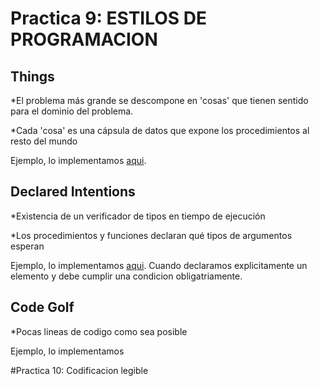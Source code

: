 
# Practica 9: ESTILOS DE PROGRAMACION

## Things

*El problema más grande se descompone en 'cosas' que tienen sentido para el dominio del problema.

*Cada 'cosa' es una cápsula de datos que expone los procedimientos al resto del mundo

Ejemplo, lo implementamos [aqui](https://github.com/GiedraAlexandra19/Final_Project_Software_Engineer/blob/main/Evento.py).


## Declared Intentions

*Existencia de un verificador de tipos en tiempo de ejecución

*Los procedimientos y funciones declaran qué tipos de argumentos esperan

Ejemplo, lo implementamos [aqui](https://github.com/GiedraAlexandra19/Final_Project_Software_Engineer/blob/main/Evento.py).
Cuando declaramos explicitamente un elemento y debe cumplir una condicion obligatriamente.

## Code Golf

*Pocas lineas de codigo como sea posible

Ejemplo, lo implementamos 

#Practica 10: Codificacion legible
